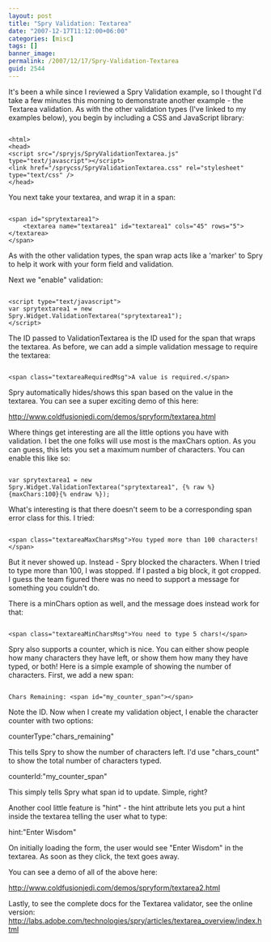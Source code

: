```yaml
---
layout: post
title: "Spry Validation: Textarea"
date: "2007-12-17T11:12:00+06:00"
categories: [misc]
tags: []
banner_image: 
permalink: /2007/12/17/Spry-Validation-Textarea
guid: 2544
---
```


It's been a while since I reviewed a Spry Validation example, so I thought I'd take a few minutes this morning to demonstrate another example - the Textarea validation. As with the other validation types (I've linked to my examples below), you begin by including a CSS and JavaScript library:
<!--more-->
<code>
&lt;html&gt;
&lt;head&gt; 
&lt;script src="/spryjs/SpryValidationTextarea.js" type="text/javascript"&gt;&lt;/script&gt; 
&lt;link href="/sprycss/SpryValidationTextarea.css" rel="stylesheet" type="text/css" /&gt; 
&lt;/head&gt;
</code>

You next take your textarea, and wrap it in a span:

<code>
&lt;span id="sprytextarea1"&gt;
	&lt;textarea name="textarea1" id="textarea1" cols="45" rows="5"&gt;&lt;/textarea&gt;
&lt;/span&gt;
</code>

As with the other validation types, the span wrap acts like a 'marker' to Spry to help it work with your form field and validation. 

Next we "enable" validation:

<code>
&lt;script type="text/javascript"&gt;
var sprytextarea1 = new Spry.Widget.ValidationTextarea("sprytextarea1");
&lt;/script&gt;
</code>

The ID passed to ValidationTextarea is the ID used for the span that wraps the textarea. As before, we can add a simple validation message to require the textarea:

<code>
&lt;span class="textareaRequiredMsg"&gt;A value is required.&lt;/span&gt;
</code>

Spry automatically hides/shows this span based on the value in the textarea. You can see a super exciting demo of this here:

<a href="http://www.raymondcamden.com/demos/spryform/textarea.html">http://www.coldfusionjedi.com/demos/spryform/textarea.html</a>

Where things get interesting are all the little options you have with validation. I bet the one folks will use most is the maxChars option. As you can guess, this lets you set a maximum number of characters. You can enable this like so:

<code>
var sprytextarea1 = new Spry.Widget.ValidationTextarea("sprytextarea1", {% raw %}{maxChars:100}{% endraw %});
</code> 

What's interesting is that there doesn't seem to be a corresponding span error class for this. I tried:

<code>
&lt;span class="textareaMaxCharsMsg"&gt;You typed more than 100 characters!&lt;/span&gt;
</code>

But it never showed up. Instead - Spry blocked the characters. When I tried to type more than 100, I was stopped. If I pasted a big block, it got cropped. I guess the team figured there was no need to support a message for something you couldn't do. 

There is a minChars option as well, and the message does instead work for that:

<code>
&lt;span class="textareaMinCharsMsg"&gt;You need to type 5 chars!&lt;/span&gt;
</code>

Spry also supports a counter, which is nice. You can either show people how many characters they have left, or show them how many they have typed, or both! Here is a simple example of showing the number of characters. First, we add a new span:

<code>
Chars Remaining: &lt;span id="my_counter_span"&gt;&lt;/span&gt;
</code>

Note the ID. Now when I create my validation object, I enable the character counter with two options:

counterType:"chars_remaining"

This tells Spry to show the number of characters left. I'd use "chars_count" to show the total number of characters typed.

counterId:"my_counter_span"

This simply tells Spry what span id to update. Simple, right?

Another cool little feature is "hint" - the hint attribute lets you put a hint inside the textarea telling the user what to type:

hint:"Enter Wisdom"

On initially loading the form, the user would see "Enter Wisdom" in the textarea. As soon as they click, the text goes away.

You can see a demo of all of the above here: 

<a href="http://www.coldfusionjedi.com/demos/spryform/textarea2.html">http://www.coldfusionjedi.com/demos/spryform/textarea2.html</a>

Lastly, to see the complete docs for the Textarea validator, see the online version:
<a href="http://labs.adobe.com/technologies/spry/articles/textarea_overview/index.html">http://labs.adobe.com/technologies/spry/articles/textarea_overview/index.html</a>